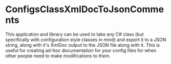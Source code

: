 # ConfigsClassXmlDocToJsonComments
This application and library can be used to take any C# class (but specifically with configuration style classes in mind) and export it to a JSON string, along with it's XmlDoc output to the JSON file along with it. This is useful for creating ad-hoc documentation for your config files for when other people need to make modifications to them.
